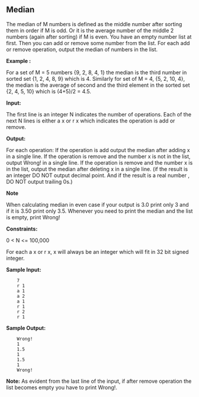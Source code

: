 ## Median

The median of M numbers is defined as the middle number after sorting them in order if M is odd. Or it is the average number of the middle 2 numbers (again after sorting) if M is even. You have an empty number list at first. Then you can add or remove some number from the list. For each add or remove operation, output the median of numbers in the list.

**Example :**

For a set of M = 5 numbers {9, 2, 8, 4, 1} the median is the third number in sorted set {1, 2, 4, 8, 9} which is 4. Similarly for set of M = 4, {5, 2, 10, 4}, the median is the average of second and the third element in the sorted set {2, 4, 5, 10} which is (4+5)/2 = 4.5.  

**Input:**

The first line is an integer N indicates the number of operations. Each of the next N lines is either a x or r x which indicates the operation is add or remove.

**Output:**

For each operation: If the operation is add output the median after adding x in a single line. If the operation is remove and the number x is not in the list, output Wrong! in a single line. If the operation is remove and the number x is in the list, output the median after deleting x in a single line. (if the result is an integer DO NOT output decimal point. And if the result is a real number , DO NOT output trailing 0s.)

**Note**

When calculating median in even case if your output is 3.0 print only 3 and if it is 3.50 print only 3.5. Whenever you need to print the median and the list is empty, print Wrong!

**Constraints:**

0 < N <= 100,000

For each a x or r x, x will always be an integer which will fit in 32 bit signed integer.

**Sample Input:**

		7  
		r 1  
		a 1  
		a 2  
		a 1  
		r 1  
		r 2  
		r 1  

**Sample Output:**

		Wrong!  
		1  
		1.5  
		1  
		1.5  
		1  
		Wrong!

**Note:** As evident from the last line of the input, if after remove operation the list becomes empty you have to print Wrong!. 

